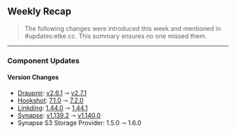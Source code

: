 ## Weekly Recap

> The following changes were introduced this week and mentioned in #updates:etke.cc. This summary ensures no one missed them.

---

### Component Updates

#### Version Changes

* [Draupnir](https://github.com/the-draupnir-project/Draupnir): [v2.6.1](https://github.com/the-draupnir-project/Draupnir/releases/tag/v2.6.1) ⇾ [v2.7.1](https://github.com/the-draupnir-project/Draupnir/releases/tag/v2.7.1)
* [Hookshot](https://github.com/matrix-org/matrix-hookshot): [7.1.0](https://github.com/matrix-org/matrix-hookshot/releases/tag/7.1.0) ⇾ [7.2.0](https://github.com/matrix-org/matrix-hookshot/releases/tag/7.2.0)
* [Linkding](https://github.com/sissbruecker/linkding): [1.44.0](https://github.com/sissbruecker/linkding/releases/tag/v1.44.0) ⇾ [1.44.1](https://github.com/sissbruecker/linkding/releases/tag/v1.44.1)
* [Synapse](https://github.com/element-hq/synapse): [v1.139.2](https://github.com/element-hq/synapse/releases/tag/v1.139.2) ⇾ [v1.140.0](https://github.com/element-hq/synapse/releases/tag/v1.140.0)
* Synapse S3 Storage Provider: 1.5.0 ⇾ 1.6.0
